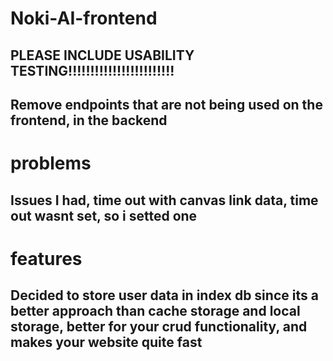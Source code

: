 # Noki-AI-frontend

## PLEASE INCLUDE USABILITY TESTING!!!!!!!!!!!!!!!!!!!!!!!!

## Remove endpoints that are not being used on the frontend, in the backend

# problems

## Issues I had, time out with canvas link data, time out wasnt set, so i setted one

# features

## Decided to store user data in index db since its a better approach than cache storage and local storage, better for your crud functionality, and makes your website quite fast
